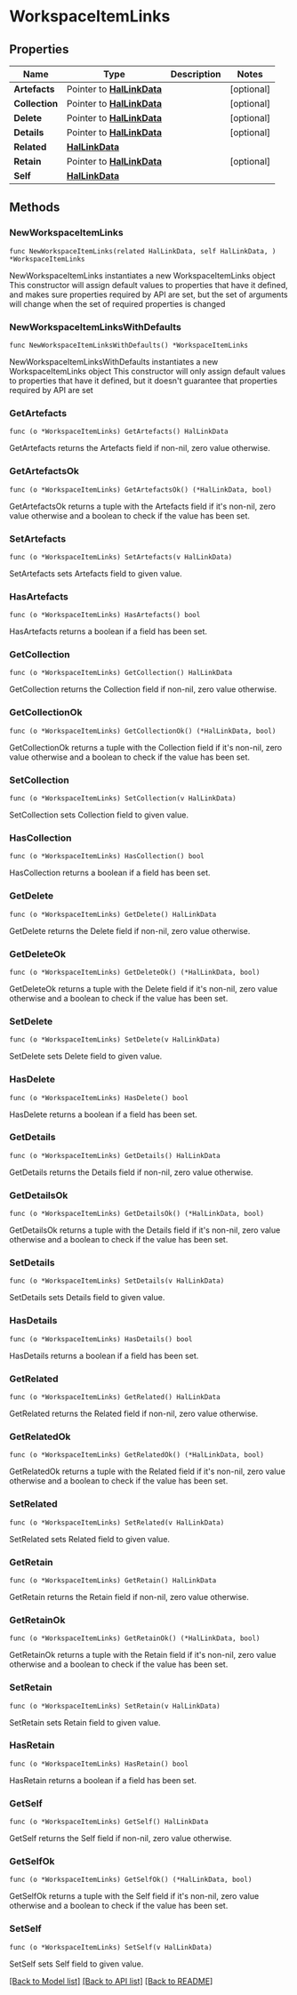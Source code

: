 # WorkspaceItemLinks

## Properties

Name | Type | Description | Notes
------------ | ------------- | ------------- | -------------
**Artefacts** | Pointer to [**HalLinkData**](HalLinkData.md) |  | [optional] 
**Collection** | Pointer to [**HalLinkData**](HalLinkData.md) |  | [optional] 
**Delete** | Pointer to [**HalLinkData**](HalLinkData.md) |  | [optional] 
**Details** | Pointer to [**HalLinkData**](HalLinkData.md) |  | [optional] 
**Related** | [**HalLinkData**](HalLinkData.md) |  | 
**Retain** | Pointer to [**HalLinkData**](HalLinkData.md) |  | [optional] 
**Self** | [**HalLinkData**](HalLinkData.md) |  | 

## Methods

### NewWorkspaceItemLinks

`func NewWorkspaceItemLinks(related HalLinkData, self HalLinkData, ) *WorkspaceItemLinks`

NewWorkspaceItemLinks instantiates a new WorkspaceItemLinks object
This constructor will assign default values to properties that have it defined,
and makes sure properties required by API are set, but the set of arguments
will change when the set of required properties is changed

### NewWorkspaceItemLinksWithDefaults

`func NewWorkspaceItemLinksWithDefaults() *WorkspaceItemLinks`

NewWorkspaceItemLinksWithDefaults instantiates a new WorkspaceItemLinks object
This constructor will only assign default values to properties that have it defined,
but it doesn't guarantee that properties required by API are set

### GetArtefacts

`func (o *WorkspaceItemLinks) GetArtefacts() HalLinkData`

GetArtefacts returns the Artefacts field if non-nil, zero value otherwise.

### GetArtefactsOk

`func (o *WorkspaceItemLinks) GetArtefactsOk() (*HalLinkData, bool)`

GetArtefactsOk returns a tuple with the Artefacts field if it's non-nil, zero value otherwise
and a boolean to check if the value has been set.

### SetArtefacts

`func (o *WorkspaceItemLinks) SetArtefacts(v HalLinkData)`

SetArtefacts sets Artefacts field to given value.

### HasArtefacts

`func (o *WorkspaceItemLinks) HasArtefacts() bool`

HasArtefacts returns a boolean if a field has been set.

### GetCollection

`func (o *WorkspaceItemLinks) GetCollection() HalLinkData`

GetCollection returns the Collection field if non-nil, zero value otherwise.

### GetCollectionOk

`func (o *WorkspaceItemLinks) GetCollectionOk() (*HalLinkData, bool)`

GetCollectionOk returns a tuple with the Collection field if it's non-nil, zero value otherwise
and a boolean to check if the value has been set.

### SetCollection

`func (o *WorkspaceItemLinks) SetCollection(v HalLinkData)`

SetCollection sets Collection field to given value.

### HasCollection

`func (o *WorkspaceItemLinks) HasCollection() bool`

HasCollection returns a boolean if a field has been set.

### GetDelete

`func (o *WorkspaceItemLinks) GetDelete() HalLinkData`

GetDelete returns the Delete field if non-nil, zero value otherwise.

### GetDeleteOk

`func (o *WorkspaceItemLinks) GetDeleteOk() (*HalLinkData, bool)`

GetDeleteOk returns a tuple with the Delete field if it's non-nil, zero value otherwise
and a boolean to check if the value has been set.

### SetDelete

`func (o *WorkspaceItemLinks) SetDelete(v HalLinkData)`

SetDelete sets Delete field to given value.

### HasDelete

`func (o *WorkspaceItemLinks) HasDelete() bool`

HasDelete returns a boolean if a field has been set.

### GetDetails

`func (o *WorkspaceItemLinks) GetDetails() HalLinkData`

GetDetails returns the Details field if non-nil, zero value otherwise.

### GetDetailsOk

`func (o *WorkspaceItemLinks) GetDetailsOk() (*HalLinkData, bool)`

GetDetailsOk returns a tuple with the Details field if it's non-nil, zero value otherwise
and a boolean to check if the value has been set.

### SetDetails

`func (o *WorkspaceItemLinks) SetDetails(v HalLinkData)`

SetDetails sets Details field to given value.

### HasDetails

`func (o *WorkspaceItemLinks) HasDetails() bool`

HasDetails returns a boolean if a field has been set.

### GetRelated

`func (o *WorkspaceItemLinks) GetRelated() HalLinkData`

GetRelated returns the Related field if non-nil, zero value otherwise.

### GetRelatedOk

`func (o *WorkspaceItemLinks) GetRelatedOk() (*HalLinkData, bool)`

GetRelatedOk returns a tuple with the Related field if it's non-nil, zero value otherwise
and a boolean to check if the value has been set.

### SetRelated

`func (o *WorkspaceItemLinks) SetRelated(v HalLinkData)`

SetRelated sets Related field to given value.


### GetRetain

`func (o *WorkspaceItemLinks) GetRetain() HalLinkData`

GetRetain returns the Retain field if non-nil, zero value otherwise.

### GetRetainOk

`func (o *WorkspaceItemLinks) GetRetainOk() (*HalLinkData, bool)`

GetRetainOk returns a tuple with the Retain field if it's non-nil, zero value otherwise
and a boolean to check if the value has been set.

### SetRetain

`func (o *WorkspaceItemLinks) SetRetain(v HalLinkData)`

SetRetain sets Retain field to given value.

### HasRetain

`func (o *WorkspaceItemLinks) HasRetain() bool`

HasRetain returns a boolean if a field has been set.

### GetSelf

`func (o *WorkspaceItemLinks) GetSelf() HalLinkData`

GetSelf returns the Self field if non-nil, zero value otherwise.

### GetSelfOk

`func (o *WorkspaceItemLinks) GetSelfOk() (*HalLinkData, bool)`

GetSelfOk returns a tuple with the Self field if it's non-nil, zero value otherwise
and a boolean to check if the value has been set.

### SetSelf

`func (o *WorkspaceItemLinks) SetSelf(v HalLinkData)`

SetSelf sets Self field to given value.



[[Back to Model list]](../README.md#documentation-for-models) [[Back to API list]](../README.md#documentation-for-api-endpoints) [[Back to README]](../README.md)


